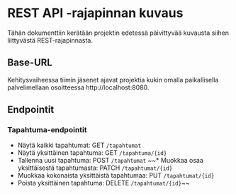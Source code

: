 # REST API -rajapinnan kuvaus

Tähän dokumenttiin kerätään projektin edetessä päivittyvää kuvausta siihen liittyvästä REST-rajapinnasta.

## Base-URL
Kehitysvaiheessa tiimin jäsenet ajavat projektia kukin omalla paikallisella palvelimellaan osoitteessa http://localhost:8080.

## Endpointit

### Tapahtuma-endpointit
* Näytä kaikki tapahtumat: GET `/tapahtumat`
* Näytä yksittäinen tapahtuma: GET `/tapahtuma/{id}`
* Tallenna uusi tapahtuma: POST `/tapahtumat`
~~* Muokkaa osaa yksittäisestä tapahtumasta: PATCH `/tapahtumat/{id}`
* Muokkaa kokonaista yksittäistä tapahtumaa: PUT `/tapahtumat/{id}`
* Poista yksittäinen tapahtuma: DELETE `/tapahtumat/{id}`~~